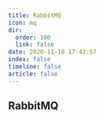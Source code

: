 ```yaml
---
title: RabbitMQ
icon: mq
dir:
  order: 100
  link: false
date: 2020-11-18 17:43:57
index: false
timeline: false
article: false
---
```





## RabbitMQ

